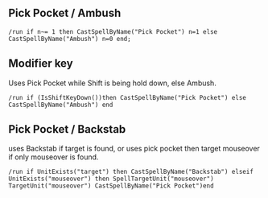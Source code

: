 ## Pick Pocket / Ambush 
```
/run if n~= 1 then CastSpellByName("Pick Pocket") n=1 else CastSpellByName("Ambush") n=0 end;
```


## Modifier key
Uses Pick Pocket while Shift is being hold down, else Ambush.
```
/run if (IsShiftKeyDown())then CastSpellByName("Pick Pocket") else CastSpellByName("Ambush") end
```


## Pick Pocket / Backstab
uses Backstab if target is found, or uses pick pocket then target mouseover if only mouseover is found. 
```
/run if UnitExists("target") then CastSpellByName("Backstab") elseif UnitExists("mouseover") then SpellTargetUnit("mouseover") TargetUnit("mouseover") CastSpellByName("Pick Pocket")end
```